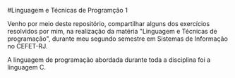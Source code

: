 #Linguagem e Técnicas de Programção 1 

Venho por meio deste repositório, compartilhar alguns dos exercícios resolvidos por mim, na realização da matéria "Linguagem e Técnicas de programação", durante meu segundo semestre em Sistemas de Informação no CEFET-RJ.

A linguagem de programação abordada durante toda a disciplina foi a linguagem C.
